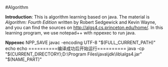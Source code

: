#Algorithm

**Introduction**: This is algorithm learning based on java. The material is *Algorithm: Fourth Edition* written by Robert Sedgewick and Kevin Wayne, and you can find the sources on http://algs4.cs.princeton.edu/home/. In this learning program, we use notepad++ with nppexec to run java.

**Nppexec** NPP_SAVE
javac -encoding UTF-8 "$(FULL_CURRENT_PATH)"
echo
echo ==========编译成功后开始运行========== 
java -cp "$(CURRENT_DIRECTORY);D:\Program Files\java\jdk\lib\algs4.jar" "$(NAME_PART)" 

